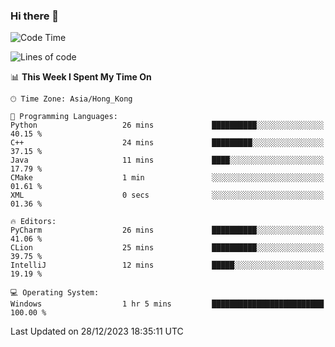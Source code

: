 ### Hi there 👋

<!--
**RoiexLee/RoiexLee** is a ✨ _special_ ✨ repository because its `README.md` (this file) appears on your GitHub profile.

Here are some ideas to get you started:

- 🔭 I’m currently working on ...
- 🌱 I’m currently learning ...
- 👯 I’m looking to collaborate on ...
- 🤔 I’m looking for help with ...
- 💬 Ask me about ...
- 📫 How to reach me: ...
- 😄 Pronouns: ...
- ⚡ Fun fact: ...
-->

<!--START_SECTION:waka-->
![Code Time](http://img.shields.io/badge/Code%20Time-431%20hrs%2025%20mins-blue)

![Lines of code](https://img.shields.io/badge/From%20Hello%20World%20I%27ve%20Written-37.4%20thousand%20lines%20of%20code-blue)

📊 **This Week I Spent My Time On** 

```text
🕑︎ Time Zone: Asia/Hong_Kong

💬 Programming Languages: 
Python                   26 mins             ██████████░░░░░░░░░░░░░░░   40.15 % 
C++                      24 mins             █████████░░░░░░░░░░░░░░░░   37.15 % 
Java                     11 mins             ████░░░░░░░░░░░░░░░░░░░░░   17.79 % 
CMake                    1 min               ░░░░░░░░░░░░░░░░░░░░░░░░░   01.61 % 
XML                      0 secs              ░░░░░░░░░░░░░░░░░░░░░░░░░   01.36 % 

🔥 Editors: 
PyCharm                  26 mins             ██████████░░░░░░░░░░░░░░░   41.06 % 
CLion                    25 mins             ██████████░░░░░░░░░░░░░░░   39.75 % 
IntelliJ                 12 mins             █████░░░░░░░░░░░░░░░░░░░░   19.19 % 

💻 Operating System: 
Windows                  1 hr 5 mins         █████████████████████████   100.00 % 
```


 Last Updated on 28/12/2023 18:35:11 UTC
<!--END_SECTION:waka-->
